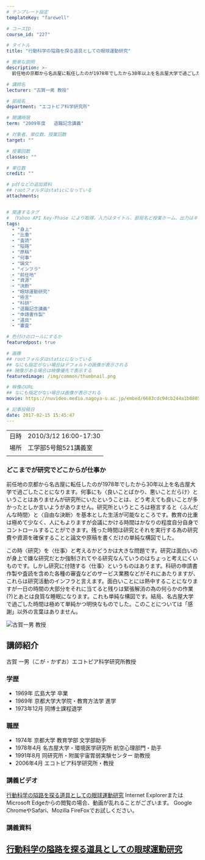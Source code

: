 ```yaml
---
# テンプレート指定
templateKey: "farewell"

# コースID
course_id: "227"

# タイトル
title: "行動科学の隘路を探る道具としての眼球運動研究"

# 簡単な説明
description: >-
  前任地の京都から名古屋に転任したのが1978年でしたから30年以上を名古屋大学で過ごしたことになります。何事にも〈良いことばかり、悪いことだらけ〉ということはありませんが研究所にいたということは、どう考えても良いことが多かったとしか言いようがありません。研究所というところは極言すると〈ふんだんな時間〉と〈自由な決断〉を基本とした生活が可能なところです。教育の比重は極めて少なく、人にもよりますが ....

# 講師名
lecturer: "古賀一男 教授"

# 部局名
department: "エコトピア科学研究所"

# 開講時限
term: "2009年度	退職記念講義"

# 対象者、単位数、授業回数
target: ""

# 授業回数
classes: ""

# 単位数
credit: ""

# pdfなどの追加資料
## rootフォルダはstaticになっている
attachments:


# 関連するタグ
# （Yahoo API Key-Phase により取得。入力はタイトル、部局名と授業ホーム、出力はキーフレーズ（tags））
tags:
  - "身上"
  - "比重"
  - "査読"
  - "隘路"
  - "原稿"
  - "何事"
  - "論文"
  - "インフラ"
  - "前任地"
  - "資源"
  - "決断"
  - "眼球運動研究"
  - "極言"
  - "科研"
  - "退職記念講義"
  - "申請書作製"
  - "道具"
  - "審査"

# 色付けのロールにするか
featuredpost: true

# 画像
## rootフォルダはstaticになっている
## なにも指定がない場合はデフォルトの画像が表示される
## 映像がある場合は映像優先で表示する
featuredimage: /img/common/thumbnail.png

# 映像のURL
## なにも指定がない場合は画像が表示される
movie: https://nuvideo.media.nagoya-u.ac.jp/embed/6683cdc94cb244a1b0805d8856d84589271bcf28

# 記事投稿日
date: 2017-02-15 15:45:47
---
```


|   |   |
|---|---|
| 日時 | 2010/3/12  16:00-17:30 |
| 場所 | 工学部5号館521講義室 |
|   |   |


### どこまでが研究でどこからが仕事か

前任地の京都から名古屋に転任したのが1978年でしたから30年以上を名古屋大学で過ごしたことになります。何事にも〈良いことばかり、悪いことだらけ〉ということはありませんが研究所にいたということは、どう考えても良いことが多かったとしか言いようがありません。研究所というところは極言すると〈ふんだんな時間〉と〈自由な決断〉を基本とした生活が可能なところです。教育の比重は極めて少なく、人にもよりますが会議にかける時間はかなりの程度自分自身でコントロールすることができます。残った時間は研究とそれを実行する為の研究費や資源を確保することと論文や原稿を書くだけの単純な構図でした。

この時〈研究〉を〈仕事〉と考えるかどうかは大きな問題です。研究は面白いのが身上で嫌な研究だとか強制されてやる研究なんていうのはちょっと考えにくいものです。しかし研究に付随する〈仕事〉というものはあります。科研の申請書作製や査読を含めた各種の審査などのサービス業務などがそれにあたりますが、これらは研究活動のインフラと言えます。面白いことには熱中することになりますが一日の時間の大部分をそれに当てると残りは緊張解消の為の何らかの作業(?)とあとは良質な睡眠になります。これも単純な構図です。結局、名古屋大学で過ごした時間は極めて単純かつ明快なものでした。このことについては「感謝」以外の言葉はありません。


![古賀一男 教授](https://ocw.nagoya-u.jp/files/227/koga.jpg) 

## 講師紹介

古賀 一男（こが・かずお）エコトピア科学研究所教授

### 学歴

* 1969年 広島大学 卒業
* 1969年 京都大学大学院・教育方法学 進学
* 1973年12月 同博士課程退学

### 職歴

* 1974年 京都大学 教育学部 文学部助手
* 1978年4月 名古屋大学・環境医学研究所 航空心理部門・助手
* 1991年8月 同研究所・附属宇宙胃弱実験センター 助教授
* 2006年4月 エコトピア科学研究所・教授


### 講義ビデオ

<a href="https://nuvideo.media.nagoya-u.ac.jp/embed/e072f4f8a4af21b0e11257d5e535e14d60098779" target="blank">行動科学の隘路を探る道具としての眼球運動研究</a>
Internet ExplorerまたはMicrosoft Edgeからの閲覧の場合、動画が乱れることがございます。
Google ChromeやSafari、Mozilla FireFoxでお試しください。

### 講義資料

[行動科学の隘路を探る道具としての眼球運動研究](https://ocw.nagoya-u.jp/files/227/koga_lec.pdf) 
-----